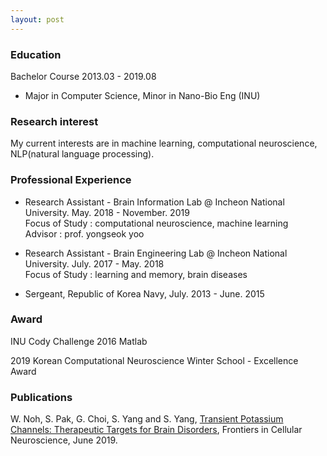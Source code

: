 ```yaml
---
layout: post
---
```


### Education

Bachelor Course 2013.03 - 2019.08  

- Major in Computer Science, Minor in Nano-Bio Eng (INU)

### Research interest

My current interests are in machine learning, computational neuroscience, NLP(natural language processing).

### Professional Experience

- Research Assistant - Brain Information Lab @ Incheon National University. May. 2018 - November. 2019  
  Focus of Study : computational neuroscience, machine learning   
  Advisor : prof. yongseok yoo
  
- Research Assistant - Brain Engineering Lab @ Incheon National University. July. 2017 - May. 2018   
  Focus of Study : learning and memory, brain diseases  
  
- Sergeant, Republic of Korea Navy, July. 2013 - June. 2015 



### Award
INU Cody Challenge 2016 Matlab

2019 Korean Computational Neuroscience Winter School - Excellence Award

### Publications
W. Noh, S. Pak, G. Choi, S. Yang and S. Yang, [Transient Potassium Channels: Therapeutic Targets for Brain Disorders](https://www.frontiersin.org/articles/10.3389/fncel.2019.00265/full), Frontiers in Cellular Neuroscience, June 2019.


